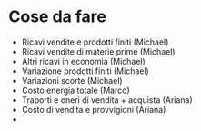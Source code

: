 <h1>Cose da fare</h1>
<ul>
  <li>Ricavi vendite e prodotti finiti (Michael)</li>
  <li>Ricavi vendite di materie prime (Michael)</li>
  <li>Altri ricavi in economia (Michael)</li>
  <li>Variazione prodotti finiti (Michael)</li>
  <li>Variazioni scorte (Michael)</li>
  <li>Costo energia totale (Marco)</li>
  <li>Traporti e oneri di vendita + acquista (Ariana)</li>
  <li>Costo di vendita e provvigioni (Ariana)</li>
  <li></li>
</ul>
